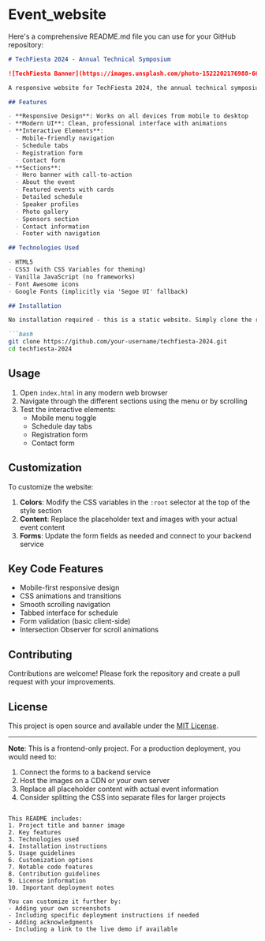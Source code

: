 # Event_website
Here's a comprehensive README.md file you can use for your GitHub repository:

```markdown
# TechFiesta 2024 - Annual Technical Symposium

![TechFiesta Banner](https://images.unsplash.com/photo-1522202176988-66273c2fd55f?ixlib=rb-4.0.3&ixid=M3wxMjA3fDB8MHxwaG90by1wYWdlfHx8fGVufDB8fHx8fA%3D%3D&auto=format&fit=crop&w=1471&q=80)

A responsive website for TechFiesta 2024, the annual technical symposium organized by the Computer Science Department of ABC College.

## Features

- **Responsive Design**: Works on all devices from mobile to desktop
- **Modern UI**: Clean, professional interface with animations
- **Interactive Elements**: 
  - Mobile-friendly navigation
  - Schedule tabs
  - Registration form
  - Contact form
- **Sections**:
  - Hero banner with call-to-action
  - About the event
  - Featured events with cards
  - Detailed schedule
  - Speaker profiles
  - Photo gallery
  - Sponsors section
  - Contact information
  - Footer with navigation

## Technologies Used

- HTML5
- CSS3 (with CSS Variables for theming)
- Vanilla JavaScript (no frameworks)
- Font Awesome icons
- Google Fonts (implicitly via 'Segoe UI' fallback)

## Installation

No installation required - this is a static website. Simply clone the repository and open `index.html` in your browser.

```bash
git clone https://github.com/your-username/techfiesta-2024.git
cd techfiesta-2024
```

## Usage

1. Open `index.html` in any modern web browser
2. Navigate through the different sections using the menu or by scrolling
3. Test the interactive elements:
   - Mobile menu toggle
   - Schedule day tabs
   - Registration form
   - Contact form

## Customization

To customize the website:

1. **Colors**: Modify the CSS variables in the `:root` selector at the top of the style section
2. **Content**: Replace the placeholder text and images with your actual event content
3. **Forms**: Update the form fields as needed and connect to your backend service

## Key Code Features

- Mobile-first responsive design
- CSS animations and transitions
- Smooth scrolling navigation
- Tabbed interface for schedule
- Form validation (basic client-side)
- Intersection Observer for scroll animations

## Contributing

Contributions are welcome! Please fork the repository and create a pull request with your improvements.

## License

This project is open source and available under the [MIT License](LICENSE).

---

**Note**: This is a frontend-only project. For a production deployment, you would need to:
1. Connect the forms to a backend service
2. Host the images on a CDN or your own server
3. Replace all placeholder content with actual event information
4. Consider splitting the CSS into separate files for larger projects
```

This README includes:
1. Project title and banner image
2. Key features
3. Technologies used
4. Installation instructions
5. Usage guidelines
6. Customization options
7. Notable code features
8. Contribution guidelines
9. License information
10. Important deployment notes

You can customize it further by:
- Adding your own screenshots
- Including specific deployment instructions if needed
- Adding acknowledgments
- Including a link to the live demo if available                        
